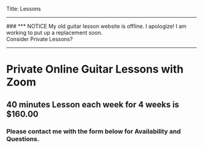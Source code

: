 Title: Lessons

<!--

    <p><a href="https://ClarkeGuitarSchool.com" target="_blank">https://ClarkeGuitarSchool.com</a></p>

[Guitar Coaching Master Class]({filename}../coaching.md) | <a href="https://gumroad.com/l/kxgxy">Buy</a>

-->

<hr>
### *** NOTICE  My old guitar lesson website is offline.  I apologize!  I am working to put up a replacement soon. <br>
Consider Private Lessons?
<hr>

# Private Online Guitar Lessons with Zoom

## 40 minutes Lesson each week for 4 weeks is $160.00

### Please contact me with the form below for Availability and Questions.
